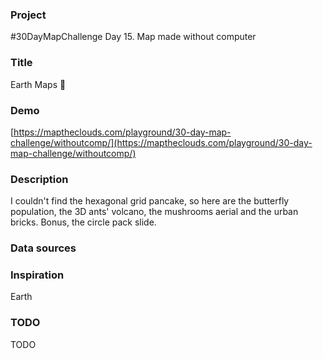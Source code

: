 ### Project

#30DayMapChallenge Day 15. Map made without computer

### Title

Earth Maps 🌱

### Demo

[https://maptheclouds.com/playground/30-day-map-challenge/withoutcomp/](https://maptheclouds.com/playground/30-day-map-challenge/withoutcomp/)

### Description

I couldn't find the hexagonal grid pancake, so here are the butterfly population, the 3D ants' volcano, the mushrooms aerial and the urban bricks. Bonus, the circle pack slide.

### Data sources

### Inspiration

Earth

### TODO

TODO

